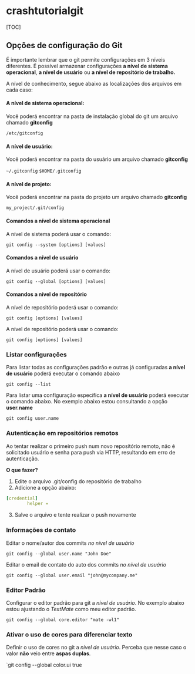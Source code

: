 # crashtutorialgit

[TOC]

## Opções de configuração do Git

É importante lembrar que o git permite configurações em 3 níveis diferentes. É possível armazenar configurações **a nível de sistema operacional**, **a nível de usuário** ou **a nível de repositório de trabalho.**

A nível de conhecimento, segue abaixo as localizações dos arquivos em cada caso:

#### A nível de sistema operacional:

Você poderá encontrar na pasta de instalação global do git um arquivo chamado **gitconfig**

`/etc/gitconfig`

#### A nível de usuário:

Você poderá encontrar na pasta do usuário um arquivo chamado **gitconfig**

`~/.gitconfig`
`$HOME/.gitconfig`

#### A nível de projeto:

Você poderá encontrar na pasta do projeto um arquivo chamado **gitconfig**

`my_project/.git/config`

#### Comandos a nível de sistema operacional

A nível de sistema poderá usar o comando:

`git config --system [options] [values]`

#### Comandos a nível de usuário

A nível de usuário poderá usar o comando:

`git config --global [options] [values]`

#### Comandos a nível de repositório

A nível de repositório poderá usar o comando:

`git config [options] [values]`

A nível de repositório poderá usar o comando:

`git config [options] [values]`

### Listar configurações

Para listar todas as configurações padrão e outras já configuradas **a nível de usuário** poderá executar o comando abaixo

`git config --list`

Para listar uma configuração específica **a nível de usuário** poderá executar o comando abaixo. No exemplo abaixo estou consultando a opção **user.name**

`git config user.name`

### Autenticação em repositórios remotos

Ao tentar realizar o primeiro push num novo repositório remoto, não é solicitado usuário e senha para push via HTTP, resultando em erro de autenticação. 

**O que fazer?**

1. Edite o arquivo .git/config do repositório de trabalho
2. Adicione a opção abaixo:

```yaml
[credential]
        helper =
```

3. Salve o arquivo e tente realizar o push novamente

### Informações de contato

Editar o nome/autor dos commits *no nível de usuário*

`git config --global user.name "John Doe"`

Editar o email de contato do auto dos commits *no nível de usuário*

`git config --global user.email "john@mycompany.me"`

### Editor Padrão

Configurar o editor padrão para git a *nível de usuário*. No exemplo abaixo estou ajustando o *TextMate* como meu editor padrão.

`git config --global core.editor "mate -wl1"`

### Ativar o uso de cores para diferenciar texto

Definir o uso de cores no git a *nível de usuário*. Perceba que nesse caso o valor **não** veio entre **aspas duplas**.

`git config --global color.ui true
